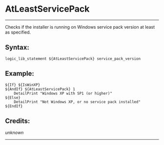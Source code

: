 # AtLeastServicePack

---

Checks if the installer is running on Windows service pack version at least as specified.

## Syntax:

	logic_lib_statement ${AtLeastServicePack} service_pack_version

## Example:

	${If} ${IsWinXP}
	${AndIf} ${AtLeastServicePack} 1
		DetailPrint "Windows XP with SP1 (or higher)"
	${Else}
		DetailPrint "Not Windows XP, or no service pack installed"
	${EndIf}

## Credits:

*unknown*

---
